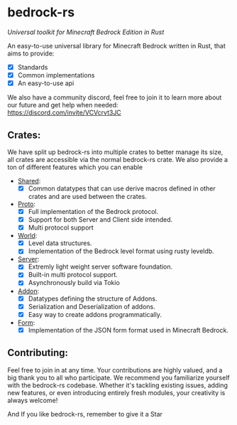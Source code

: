 # bedrock-rs

_Universal toolkit for Minecraft Bedrock Edition in Rust_

An easy-to-use universal library for Minecraft Bedrock written in Rust, that aims to provide:

- [X] Standards
- [X] Common implementations
- [X] An easy-to-use api

We also have a community discord, feel free to join it to learn more about our future and get help when
needed: https://discord.com/invite/VCVcrvt3JC

## Crates:

We have split up bedrock-rs into multiple crates to better manage its size, all crates are accessible via the normal
bedrock-rs crate.
We also provide a ton of different features which you can enable

- [Shared](https://github.com/bedrock-crustaceans/bedrockrs/tree/main/crates/shared):
    - [X] Common datatypes that can use derive macros defined in other crates and are used between the crates.

- [Proto](https://github.com/bedrock-crustaceans/bedrockrs/tree/main/crates/proto):
    - [X] Full implementation of the Bedrock protocol.
    - [X] Support for both Server and Client side intended.
    - [X] Multi protocol support

- [World](https://github.com/bedrock-crustaceans/bedrockrs/tree/main/crates/world):
    - [X] Level data structures.
    - [X] Implementation of the Bedrock level format using rusty leveldb.

- [Server](https://github.com/bedrock-crustaceans/bedrockrs/tree/main/crates/server):
    - [X] Extremly light weight server software foundation.
    - [X] Built-in multi protocol support.
    - [X] Asynchronously build via Tokio

- [Addon](https://github.com/bedrock-crustaceans/bedrockrs/tree/main/crates/addon):
    - [X] Datatypes defining the structure of Addons.
    - [X] Serialization and Deserialization of addons.
    - [X] Easy way to create addons programmatically.

- [Form](https://github.com/bedrock-crustaceans/bedrockrs/tree/main/crates/form):
    - [X] Implementation of the JSON form format used in Minecraft Bedrock.

## Contributing:

Feel free to join in at any time. Your contributions are highly valued, and a big thank you to all who participate. We
recommend you familiarize yourself with the bedrock-rs codebase. Whether it's tackling existing issues, adding new
features,
or even introducing entirely fresh modules, your creativity is always welcome!

And If you like bedrock-rs, remember to give it a Star
